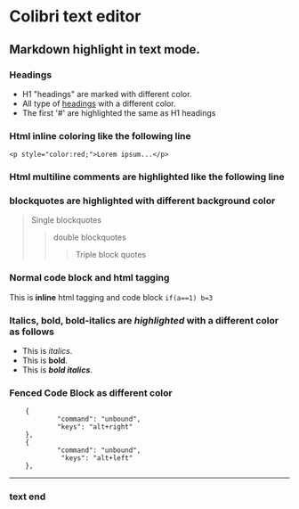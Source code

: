# Colibri text editor
## Markdown highlight in text mode.

### Headings
- H1 "headings" are marked with different color.
- All type of [headings](headings) with a different color. 
- The first '#' are highlighted the same as H1 headings

### Html inline coloring like the following line
	<p style="color:red;">Lorem ipsum...</p>

### Html multiline comments are highlighted like the following line
<!-- html comment --> 

### blockquotes are highlighted with different background color 
> Single blockquotes
>> double blockquotes
>>> Triple block quotes

### Normal code block and html tagging
 This is <b>inline</b> html tagging and code block `if(a==1) b=3`

### Italics, bold, bold-italics are <em>highlighted</em> with a different color as follows
 * This is *italics*.
 * This is **bold**.
 * This is ***bold italics***.

### Fenced Code Block as different color
```  
    {
            "command": "unbound",
            "keys": "alt+right"
    },
    {
            "command": "unbound",
             "keys": "alt+left"
    },
```

---------------------------------------
### text end



















